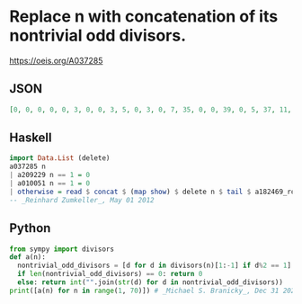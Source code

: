 # Replace n with concatenation of its nontrivial odd divisors\.
https://oeis.org/A037285
## JSON
```JSON
[0, 0, 0, 0, 0, 3, 0, 0, 3, 5, 0, 3, 0, 7, 35, 0, 0, 39, 0, 5, 37, 11, 0, 3, 5, 13, 39, 7, 0, 3515, 0, 0, 311, 17, 57, 39, 0, 19, 313, 5, 0, 3721, 0, 11, 35915, 23, 0, 3, 7, 525, 317, 13, 0, 3927, 511, 7, 319, 29, 0, 3515, 0, 31, 37921, 0, 513, 31133, 0, 17, 323, 5735, 0, 39, 0]
```
## Haskell
```Haskell
import Data.List (delete)
a037285 n
| a209229 n == 1 = 0
| a010051 n == 1 = 0
| otherwise = read $ concat $ (map show) $ delete n $ tail $ a182469_row n
-- _Reinhard Zumkeller_, May 01 2012
```
## Python
```Python
from sympy import divisors
def a(n):
  nontrivial_odd_divisors = [d for d in divisors(n)[1:-1] if d%2 == 1]
  if len(nontrivial_odd_divisors) == 0: return 0
  else: return int("".join(str(d) for d in nontrivial_odd_divisors))
print([a(n) for n in range(1, 70)]) # _Michael S. Branicky_, Dec 31 2020
```
